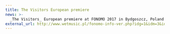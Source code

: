 ```yaml
---
title: The Visitors European premiere
news: >-
  _The Visitors_ European premiere at FONOMO 2017 in Bydgoszcz, Poland.
external_url: http://www.wetmusic.pl/fonomo-info-ver.php?idg=1&idm=3&id=522&year=2017
---
```

